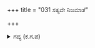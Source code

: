 +++
title = "031 ಸತ್ಯವೇ ನಿಜಮಾತೆ"

+++

<details><summary>ಗದ್ಯ (ಕ.ಗ.ಪ) </summary>

31. ಸತ್ಯವೇ ತಾಯಿ, ಜ್ಞಾನವೇ ತಂದೆ. ಧರ್ಮವೇ ತಮ್ಮ . ದಯೆಯೇ ಗೆಳೆಯ. ಶಾಂತಿಯೇ ಹೆಂಡತಿ. ಕ್ಷಮೆಯೇ ಪುತ್ರ..ಹೀಗೆ ಸಹದೇವನು ಹೇಳಲು, ಹಣ್ಣು ಮತ್ತೆ ಇನ್ನಷ್ಟು ಮೇಲಕ್ಕೇರಿತು. ಆಗ ಕೃಷ್ಣನು ದ್ರೌಪದಿಯನ್ನು ಬಾ ಎಂದು ಕರೆದನು.
</details>
